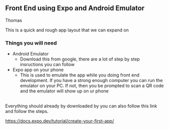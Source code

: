## Front End using Expo and Android Emulator

Thomas

This is a quick and rough app layout that we can expand on 

### Things you will need
* Android Emulator
    + Download this from google, there are a lot of step by step insructions you can follow
* Expo app on your phone
    + This is used to emulate the app while you doing front end development. If you have a strong enough computer you can run the emulator on your PC. If not, then you be prompted to scan a QR code and the emulator will show up on ur phone

<br>
Everything should already by downloaded by you can also follow this link and follow the steps.

https://docs.expo.dev/tutorial/create-your-first-app/



